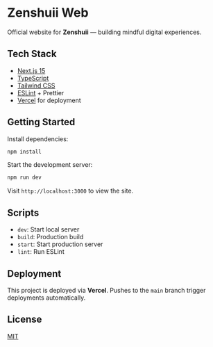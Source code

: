 # Zenshuii Web

Official website for **Zenshuii** — building mindful digital experiences.

## Tech Stack

- [Next.js 15](https://nextjs.org/)
- [TypeScript](https://www.typescriptlang.org/)
- [Tailwind CSS](https://tailwindcss.com/)
- [ESLint](https://eslint.org/) + Prettier
- [Vercel](https://vercel.com/) for deployment

## Getting Started

Install dependencies:

```bash
npm install
```

Start the development server:

```bash
npm run dev
```

Visit `http://localhost:3000` to view the site.

## Scripts

- `dev`: Start local server
- `build`: Production build
- `start`: Start production server
- `lint`: Run ESLint

## Deployment

This project is deployed via **Vercel**. Pushes to the `main` branch trigger deployments automatically.

## License

[MIT](LICENSE)
